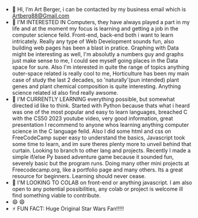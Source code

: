 - 👋 HI, I’m Art Berger, i can be contacted by my business email which is Artberg88@Gmail.com
- 👀 I'M INTERESTED IN Computers, they have always played a part in my life and at the moment my focus is learning and getting a job in the computer science feild. Front-end, back-end both i want to learn intricately. Really any type of Web Development sounds fun, also building web pages has been a blast in pratice. Graphing with Data might be interesting as well, I'm absolutly a numbers guy and graphs just make sense to me, I could see myself going places in the Data space for sure. Also I'm interested in quite the range of topics anything outer-space related is really cool to me, Horticulture has been my main case of study the last 2 decades, so 'naturally'(pun intended) plant genes and plant chemical composition is quite interesting. Anything science related id also find really awsome.
- 🌱 I'M CURRENTLY LEARNING everything possible, but somewhat directed id like to think. Started with Python because thats what i heard was one of the most popular and easy to learn languages, breached C with the CS50 2023 youtube video, very good information, great presentation I recommend to anyone whos learning anything computer science in the C language  feild. Also I did some html and css on FreeCodeCamp super easy to understand the basics, Javascript took some time to learn, and im sure theres plenty more to unveil behind that curtain. Looking to branch to other lang and projects. Recently I made a simple if/else Py based adventure game because it sounded fun, severely basic but the program runs. Doing many other mini projects at Freecodecamp.org, like a portfolio page and many others. Its a great resource for beginners. Learning should never cease.
- 💞️ I'M LOOKING TO COLAB on front-end or anything javascript. I am also open to any potential possibilities, any colab or project is welcome ill find something viable to contribute.
- 😄 😄
- ⚡ FUN FACT: Huge Original Star Wars Fan!!!!!

<!---
ArtBerger88/ArtBerger88 is a ✨ special ✨ repository because its `README.md` (this file) appears on your GitHub profile.
You can click the Preview link to take a look at your changes.
--->
